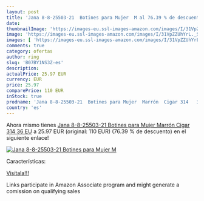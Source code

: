 ```yaml
---
layout: post
title: 'Jana 8-8-25503-21  Botines para Mujer  M al 76.39 % de descuento'
date: 
thumbnailImage: 'https://images-eu.ssl-images-amazon.com/images/I/31VpZZUhYrL._SL200_.jpg'
image: 'https://images-eu.ssl-images-amazon.com/images/I/31VpZZUhYrL._SL200_.jpg'
images: [ 'https://images-eu.ssl-images-amazon.com/images/I/31VpZZUhYrL._SL200_.jpg' ]
comments: true
category: ofertas
author: ring
slug: 'B07BY1NS3Z-es'
description:
actualPrice: 25.97 EUR
currency: EUR
price: 25.97
comparePrice: 110 EUR
inStock: true
prodname: 'Jana 8-8-25503-21  Botines para Mujer  Marrón  Cigar 314   36 EU'
country: 'es'
---
```


Ahora mismo tienes [Jana 8-8-25503-21  Botines para Mujer  Marrón  Cigar 314   36 EU](https://www.amazon.es/dp/B07BY1NS3Z/?tag=tolees-21) a 25.97 EUR (original: 110 EUR) (76.39 %  de descuento) en el siguiente enlace!

[![Jana 8-8-25503-21  Botines para Mujer  M](https://images-eu.ssl-images-amazon.com/images/I/31VpZZUhYrL._SL200_.jpg)](https://www.amazon.es/dp/B07BY1NS3Z/?tag=tolees-21)

Características:


[Visítala!!!](https://www.amazon.es/dp/B07BY1NS3Z/?tag=tolees-21)

Links participate in Amazon Associate program and might generate a comission on qualifying sales
